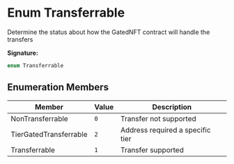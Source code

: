 
# Enum Transferrable

Determine the status about how the GatedNFT contract will handle the transfers

<b>Signature:</b>

```typescript
enum Transferrable 
```

## Enumeration Members

|  Member | Value | Description |
|  --- | --- | --- |
|  NonTransferrable | `0` | Transfer not supported |
|  TierGatedTransferrable | `2` | Address required a specific tier |
|  Transferrable | `1` | Transfer supported |

